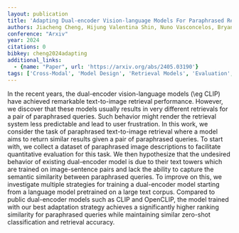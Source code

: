 ```yaml
---
layout: publication
title: 'Adapting Dual-encoder Vision-language Models For Paraphrased Retrieval'
authors: Jiacheng Cheng, Hijung Valentina Shin, Nuno Vasconcelos, Bryan Russell, Fabian Caba Heilbron
conference: "Arxiv"
year: 2024
citations: 0
bibkey: cheng2024adapting
additional_links:
  - {name: "Paper", url: 'https://arxiv.org/abs/2405.03190'}
tags: ['Cross-Modal', 'Model Design', 'Retrieval Models', 'Evaluation', 'Shallow', 'Supervised', 'Training Strategy', 'Applications']
---
```

In the recent years, the dual-encoder vision-language models (\eg CLIP) have
achieved remarkable text-to-image retrieval performance. However, we discover
that these models usually results in very different retrievals for a pair of
paraphrased queries. Such behavior might render the retrieval system less
predictable and lead to user frustration. In this work, we consider the task of
paraphrased text-to-image retrieval where a model aims to return similar
results given a pair of paraphrased queries. To start with, we collect a
dataset of paraphrased image descriptions to facilitate quantitative evaluation
for this task. We then hypothesize that the undesired behavior of existing
dual-encoder model is due to their text towers which are trained on
image-sentence pairs and lack the ability to capture the semantic similarity
between paraphrased queries. To improve on this, we investigate multiple
strategies for training a dual-encoder model starting from a language model
pretrained on a large text corpus. Compared to public dual-encoder models such
as CLIP and OpenCLIP, the model trained with our best adaptation strategy
achieves a significantly higher ranking similarity for paraphrased queries
while maintaining similar zero-shot classification and retrieval accuracy.
